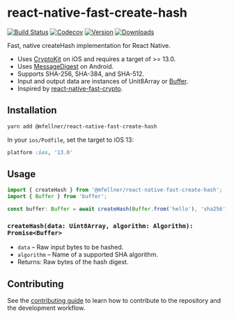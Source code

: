 # react-native-fast-create-hash

[![Build Status](https://img.shields.io/github/workflow/status/mfellner/react-native-fast-create-hash/test?style=flat&colorA=000000&colorB=000000)](https://github.com/mfellner/react-native-fast-create-hash/actions?query=workflow%3Atest)
[![Codecov](https://img.shields.io/codecov/c/github/mfellner/react-native-fast-create-hash?colorA=000000&colorB=000000)](https://app.codecov.io/gh/mfellner/react-native-fast-create-hash)
[![Version](https://img.shields.io/npm/v/@mfellner/react-native-fast-create-hash?style=flat&colorA=000000&colorB=000000)](https://www.npmjs.com/package/@mfellner/react-native-fast-create-hash)
[![Downloads](https://img.shields.io/npm/dt/@mfellner/react-native-fast-create-hash.svg?style=flat&colorA=000000&colorB=000000)](https://www.npmjs.com/package/@mfellner/react-native-fast-create-hash)

Fast, native createHash implementation for React Native.

- Uses [CryptoKit](https://developer.apple.com/documentation/cryptokit) on iOS and requires a target of >= 13.0.
- Uses [MessageDigest](https://developer.android.com/reference/java/security/MessageDigest) on Android.
- Supports SHA-256, SHA-384, and SHA-512.
- Input and output data are instances of Unit8Array or [Buffer](https://www.npmjs.com/package/buffer).
- Inspired by [react-native-fast-crypto](https://github.com/EdgeApp/react-native-fast-crypto).

## Installation

```sh
yarn add @mfellner/react-native-fast-create-hash
```

In your `ios/Podfile`, set the target to iOS 13:

```ruby
platform :ios, '13.0'
```

## Usage

```ts
import { createHash } from '@mfellner/react-native-fast-create-hash';
import { Buffer } from 'buffer';

const buffer: Buffer = await createHash(Buffer.from('hello'), 'sha256');
```

### `createHash(data: Uint8Array, algorithm: Algorithm): Promise<Buffer>`

- `data` – Raw input bytes to be hashed.
- `algorithm` – Name of a supported SHA algorithm.
- Returns: Raw bytes of the hash digest.

## Contributing

See the [contributing guide](CONTRIBUTING.md) to learn how to contribute to the repository and the development workflow.
